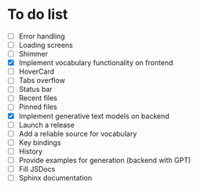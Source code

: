 # To do list

- [ ] Error handling
- [ ] Loading screens
- [ ] Shimmer
- [x] Implement vocabulary functionality on frontend
- [ ] HoverCard
- [ ] Tabs overflow
- [ ] Status bar
- [ ] Recent files
- [ ] Pinned files
- [x] Implement generative text models on backend
- [ ] Launch a release
- [ ] Add a reliable source for vocabulary
- [ ] Key bindings
- [ ] History
- [ ] Provide examples for generation (backend with GPT)
- [ ] Fill JSDocs
- [ ] Sphinx documentation
